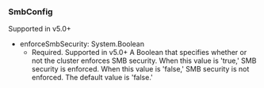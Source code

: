 ### SmbConfig
Supported in v5.0+

- enforceSmbSecurity: System.Boolean
  - Required. Supported in v5.0+
  A Boolean that specifies whether or not the cluster enforces SMB security. When this value is 'true,' SMB security is enforced. When this value is 'false,' SMB security is not enforced. The default value is 'false.'
